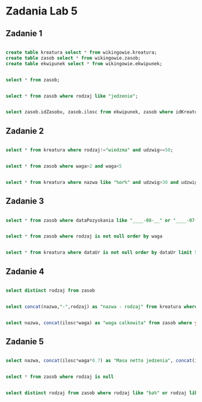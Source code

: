 # Zadania Lab 5
## Zadanie 1
```sql

create table kreatura select * from wikingowie.kreatura;
create table zasob select * from wikingowie.zasob;
create table ekwipunek select * from wikingowie.ekwipunek;

```
```sql

select * from zasob;

```
```sql

select * from zasob where rodzaj like "jedzenie";

```
```sql

select zasob.idZasobu, zasob.ilosc from ekwipunek, zasob where idKreatury like "1" or "3" or "5"

```

## Zadanie 2
```sql

select * from kreatura where rodzaj!="wiedzma" and udzwig>=50;

```
```sql

select * from zasob where waga>2 and waga<5

```
```sql

select * from kreatura where nazwa like "%or%" and udzwig>30 and udzwig<70;

```

## Zadanie 3
```sql

select * from zasob where dataPozyskania like "____-08-__" or "____-07-__"

```
```sql

select * from zasob where rodzaj is not null order by waga

```
```sql

select * from kreatura where dataUr is not null order by dataUr limit 5;

```

## Zadanie 4
```sql

select distinct rodzaj from zasob

```
```sql

select concat(nazwa,"-",rodzaj) as "nazwa - rodzaj" from kreatura where rodzaj like "wi%"

```
```sql

select nazwa, concat(ilosc*waga) as "waga calkowita" from zasob where year(dataPozyskania)>=2000 and year(dataPozyskania)<=2007

```

## Zadanie 5
```sql

select nazwa, concat(ilosc*waga*0.7) as "Masa netto jedzenia", concat(ilosc*waga*0.3) as "odpad" from zasob

```
```sql

select * from zasob where rodzaj is null

```
```sql

select distinct rodzaj from zasob where rodzaj like "ba%" or rodzaj like "%os"

```
